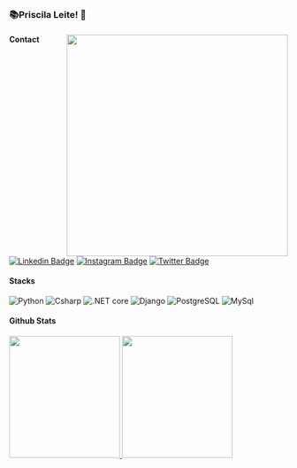 
### 📚Priscila Leite! 🖖

 
<div> 
<img align="right" src="https://user-images.githubusercontent.com/109990443/219679111-2377f9f6-d336-4ea2-9e87-c0fcdbbafe68.gif" width="400px"/> 
<di>

 #### Contact

[![Linkedin Badge](https://img.shields.io/badge/-LinkedIn-0e76a8?style=flat-square&logo=Linkedin&logoColor=white)]([https://www.linkedin.com/in/regis-da-silva-santos/](https://www.linkedin.com/in/priscila-leite-185091244/))
[![Instagram Badge](https://img.shields.io/badge/-Instagram-e4405f?style=flat-square&logo=Instagram&logoColor=white)](https://www.instagram.com/prix_leite/)
[![Twitter Badge](https://img.shields.io/badge/-Twitter-00acee?style=flat-square&logo=Twitter&logoColor=white)]()

#### Stacks
<p>
  <img alt="Python" src="https://img.shields.io/badge/Python-3776AB?style=for-the-badge&logo=python&logoColor=white"/>
  <img alt="Csharp" src="https://img.shields.io/badge/Csharp-3776AB?style=for-the-badge&logo=Csharp&logoColor=purple"/> 
  <img alt=".NET core" src="https://img.shields.io/badge/.NETcore-3776AB?style=for-the-badge&logo=.NETcore&logoColor=purple"/> 
  <img alt="Django" src="https://img.shields.io/badge/Django-092E20?style=for-the-badge&logo=django&logoColor=white"/>
  <img alt="PostgreSQL" src="https://img.shields.io/badge/PostgreSQL-316192?style=for-the-badge&logo=postgresql&logoColor=white"/>
 <img alt="MySql" src="https://img.shields.io/badge/MySql-563D7C?style=for-the-badge&logo=MySql&logoColor=white"/>
<p>
 
 #### Github Stats
 <a href="#">
  <img src="https://github-readme-stats.vercel.app/api?username=pricileite&show_icons=true&count_private=true&theme=dracula" width="200px" height="220">
  <img src="https://github-readme-stats.vercel.app/api/top-langs/?username=pricileite&layout=compact&theme=dracula&hide=css,html,jupyter%20notebook" width="200px" height = "220">
 </a>
 
 
 
